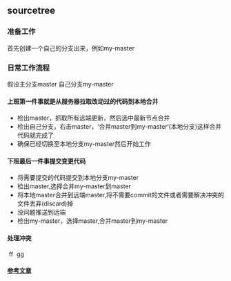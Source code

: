## sourcetree 
### 准备工作
首先创建一个自己的分支出来，例如my-master
### 日常工作流程
假设主分支master 自己分支my-master
#### 上班第一件事就是从服务器拉取改动过的代码到本地合并
   * 检出master，抓取所有远端更新，然后选中最新节点合并
   * 检出自己分支，右击master，‘合并master到my-master‘(本地分支)这样合并代码就完成了
   * 确保已经切换至本地分支my-master然后开始工作
#### 下班最后一件事提交变更代码
  * 将需要提交的代码提交到本地分支my-master
  * 检出master,选择合并my-master到master
  * 将本地master合并到远端master,将不需要commit的文件或者需要解决冲突的文件丢弃(discard)掉
  * 没问题推送到远端
  * 检出my-master，选择master,合并master到my-master
#### 处理冲突
  ff
  gg 

#### [参考文章](https://segmentfault.com/a/1190000005933855)
